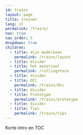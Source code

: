 ```yaml
---
id: trains
layout: page
title: treinen
lang: nl
permalink: /trains/
nav: true
nav_order: 5
dropdown: true
children:
  - title: mijn modelbaan
    permalink: /trains/layout
  - title: divider
  - title: het materieel
    permalink: /rollingstock
  - title: divider
  - title: DCC
    permalink: /trains/dcc
  - title: divider
  - title: Prototype
    permalink: /trains/prototype
  - title: divider
  - title: Tips
    permalink: /trains/tips
---
```


Korte intro en TOC
